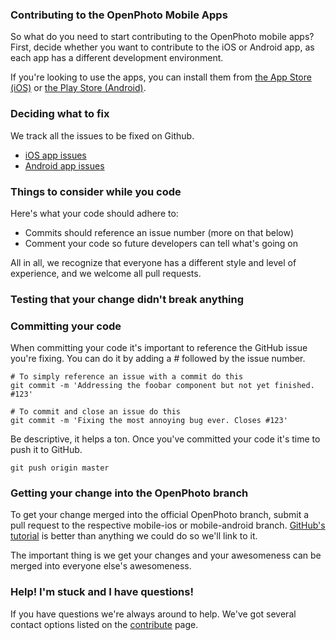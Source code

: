 ### Contributing to the OpenPhoto Mobile Apps

So what do you need to start contributing to the OpenPhoto mobile apps? First, decide whether you want to contribute to the iOS or Android app, as each app has a different development environment. 

If you're looking to use the apps, you can install them from <a href="http://itunes.com/apps/theopenphotoapp">the App Store (iOS)</a> or <a href="https://play.google.com/store/apps/details?id=me.openphoto.android.app">the Play Store (Android)</a>.

### Deciding what to fix
We track all the issues to be fixed on Github.

* <a href="http://github.com/photo/mobile-ios/issues">iOS app issues</a>
* <a href="http://github.com/photo/mobile-android/issues">Android app issues</a>

### Things to consider while you code
Here's what your code should adhere to:

* Commits should reference an issue number (more on that below)
* Comment your code so future developers can tell what's going on

All in all, we recognize that everyone has a different style and level of experience, and we welcome all pull requests.

### Testing that your change didn't break anything

### Committing your code

When committing your code it's important to reference the GitHub issue you're fixing. You can do it by adding a _#_ followed by the issue number.

    # To simply reference an issue with a commit do this
    git commit -m 'Addressing the foobar component but not yet finished. #123'
    
    # To commit and close an issue do this
    git commit -m 'Fixing the most annoying bug ever. Closes #123'

Be descriptive, it helps a ton. Once you've committed your code it's time to push it to GitHub.

    git push origin master

### Getting your change into the OpenPhoto branch

To get your change merged into the official OpenPhoto branch, submit a pull request to the respective mobile-ios or mobile-android branch. <a href="http://help.github.com/send-pull-requests/">GitHub's tutorial</a> is better than anything we could do so we'll link to it.

The important thing is we get your changes and your awesomeness can be merged into everyone else's awesomeness.

### Help! I'm stuck and I have questions!
If you have questions we're always around to help. We've got several contact options listed on the <a href="http://theopenphotoproject.org/contribute">contribute</a> page.
